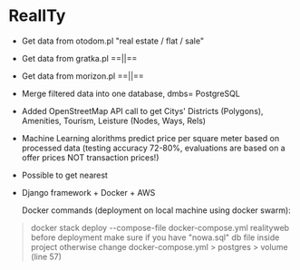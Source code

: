 # RealITy

- Get data from otodom.pl "real estate / flat / sale"
- Get data from gratka.pl  ==||==
- Get data from morizon.pl ==||==
- Merge filtered data into one database, dmbs= PostgreSQL
- Added OpenStreetMap API call to get Citys' Districts (Polygons), Amenities, Tourism, Leisture (Nodes, Ways, Rels)
- Machine Learning alorithms predict price per square meter based on processed data (testing accuracy 72-80%, evaluations are based on a offer prices NOT transaction prices!)
- Possible to get nearest 
- Django framework + Docker + AWS


  Docker commands (deployment on local machine using docker swarm):
> docker stack deploy --compose-file docker-compose.yml realityweb
> before deployment make sure if you have "nowa.sql" db file inside project otherwise change docker-compose.yml > postgres > volume (line 57)

